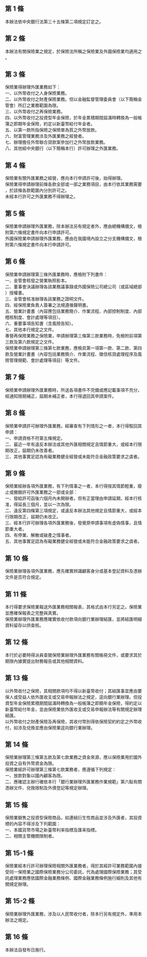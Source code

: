 第 1 條
-------
本辦法依中央銀行法第三十五條第二項規定訂定之。

第 2 條
-------
本辦法有關保險業之規定，於保險法所稱之保險業及外國保險業均適用之  
。

第 3 條
-------
保險業得辦理外匯業務如下：  
一、以外幣收付之人身保險業務。  
二、以外幣收付之財產保險業務。但以金融監督管理委員會（以下簡稱金  
    管會）所訂之業務範圍為限。  
三、以外幣收付之再保險業務。  
四、以外幣收付之投資型年金保險，於年金累積期間屆滿時轉換為一般帳  
    簿之即期年金保險，約定以新臺幣給付年金者。  
五、以第一款所指保險之保險單為質之外幣放款。  
六、財富管理業務涉及外匯業務之經營者。  
七、辦理擔任外幣聯合貸款案參加行之外幣放款業務。  
八、其他經中央銀行（以下簡稱本行）許可辦理之外匯業務。

第 4 條
-------
保險業有關外匯業務之經營，應向本行申請許可後，始得辦理。  
保險業得申請辦理前條各款全部或一部之業務項目，由本行依其業務需要  
，於該條各款範圍內分別許可之。  
未經本行許可之外匯業務不得辦理之。

第 5 條
-------
保險業申請辦理外匯業務，除本辦法另有規定者外，應由總機構備文，檢  
附第六條規定書件向本行申請許可。  
外國保險業申請辦理外匯業務，應由在我國境內設立之分支機構備文，檢  
附第六條規定書件向本行申請許可。

第 6 條
-------
保險業申請辦理第三條外匯業務時，應檢附下列書件：  
一、金管會核發之營業執照影本。  
二、董事會決議辦理各該業務議事錄或外國保險公司總公司（或區域總部  
    ）授權書。  
三、金管會核准辦理各該業務之證明文件。  
四、經保險業負責人簽署之法規遵循聲明書。  
五、營業計畫書（內容應包括業務簡介、作業流程、內部控制制度、內部  
    稽核制度、會計處理等項目）。  
六、重要事項告知書（含風險告知）。  
七、其他本行規定之文件。  
專營再保險業務之保險業，申請辦理第三條第三款業務時，免檢附前項第  
三款及第六款規定之文件。  
保險業申請辦理第三條第七款業務，應檢具第一項第一款、第二款、第四  
款及營業計畫書（內容包括業務簡介、作業流程、徵信核貸處理程序及風  
險管理規範、會計處理等項目）等文件。

第 7 條
-------
保險業申請辦理外匯業務時，所送各項書件不完備或應記載事項不充分，  
經通知限期補正，屆期未補正者，本行得退回其申請案件。

第 8 條
-------
保險業申請許可辦理外匯業務，經審查有下列情形之一者，本行得駁回其  
申請：  
一、申請資格不符第五條規定。  
二、最近一年有違反本辦法或其他外匯相關規定且情節重大，或經本行限  
    期改正，屆期仍未改善者。  
三、其他事實足認為有礙業務健全經營或未能符合金融政策要求之虞者。

第 9 條
-------
保險業經辦各項外匯業務，有下列情事之一者，本行得按其情節輕重，廢  
止或撤銷許可外匯業務之一部或全部：  
一、發給許可函後六個月內未開辦者。但有正當理由申請延期，經本行核  
    准，得延長三個月，並以一次為限。  
二、違反第四條第三項規定，或違反本辦法其他規定且情節重大，或經本  
    行限期改正，屆期仍未改正。  
三、經本行許可辦理各項外匯業務後，發覺原申請事項有虛偽情事，且情  
    節重大者。  
四、有停業、解散或破產之情事者。  
五、其他事實足認為有礙業務健全經營或未能符合金融政策要求之虞者。

第 10 條
--------
保險業辦理各項外匯業務，應先確實辨識顧客身分或基本登記資料及憑辦  
文件是否符合規定。

第 11 條
--------
本行得要求保險業報送外匯業務相關報表，其格式由本行另定之。保險業  
並應確保報表之完整與真實。  
保險業辦理外匯業務應確實依收付款項向銀行業辦理結匯，並將結匯明細  
資料留存以供查核。

第 12 條
--------
本行於必要時得派員查閱保險業辦理外匯業務有關帳冊文件，或要求其於  
期限內據實提出財務報告或其他相關資料。

第 13 條
--------
以外幣收付之保險，其相關款項均不得以新臺幣收付；其結匯事宜應由要  
保人或受益人依外匯收支或交易申報辦法之規定，逕向銀行業辦理。但投  
資型年金保險累積期間屆滿時轉換為一般帳簿之即期年金保險，得約定以  
新臺幣給付年金，並由保險業依外匯收支或交易申報辦法等有關規定辦理  
結匯。  
以外幣收付之財產保險及再保險，其收付幣別得依保險契約約定之外幣收  
付，如涉及兌換並應由保險業逕向銀行業辦理。

第 14 條
--------
保險業辦理第三條第五款及第七款業務之資金來源，應以保險業用於國外  
投資之自有外幣資金為限。  
保險業經許可辦理第三條第七款業務者，應遵循下列規定：  
一、放款對象以國內顧客為限。  
二、應確認主辦行確依本行「銀行業辦理外匯業務作業規範」第六點有關  
    憑辦文件、兌換限制及外債登記等規定辦理。

第 15 條
--------
保險業銷售之投資型保險商品，如連結衍生性商品並涉及外匯者，其投資  
標的內容不得涉及下列範圍：  
一、本國貨幣市場之新臺幣利率指標及匯率指標。  
二、相關主管機關限制者。

第 15-1 條
----------
保險業經本行許可辦理保險相關外匯業務者，得於其經許可業務範圍內接  
受同一保險業之國際保險業務分公司委託，代為處理國際保險業務；其受  
託處理業務應依國際金融業務條例、國際金融業務條例施行細則及其他有  
關規定辦理。

第 15-2 條
----------
保險業辦理外匯業務，涉及以人民幣收付者，除本行另有規定外，準用本  
辦法之規定。

第 16 條
--------
本辦法自發布日施行。

